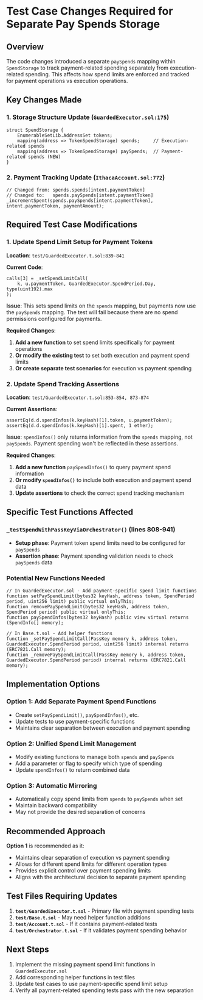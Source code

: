 # Test Case Changes Required for Separate Pay Spends Storage

## Overview
The code changes introduced a separate `paySpends` mapping within `SpendStorage` to track payment-related spending separately from execution-related spending. This affects how spend limits are enforced and tracked for payment operations vs execution operations.

## Key Changes Made

### 1. Storage Structure Update (`GuardedExecutor.sol:175`)
```solidity
struct SpendStorage {
    EnumerableSetLib.AddressSet tokens;
    mapping(address => TokenSpendStorage) spends;     // Execution-related spends
    mapping(address => TokenSpendStorage) paySpends;  // Payment-related spends (NEW)
}
```

### 2. Payment Tracking Update (`IthacaAccount.sol:772`)
```solidity
// Changed from: spends.spends[intent.paymentToken]
// Changed to:   spends.paySpends[intent.paymentToken]
_incrementSpent(spends.paySpends[intent.paymentToken], intent.paymentToken, paymentAmount);
```

## Required Test Case Modifications

### 1. Update Spend Limit Setup for Payment Tokens
**Location**: `test/GuardedExecutor.t.sol:839-841`

**Current Code**:
```solidity
calls[3] = _setSpendLimitCall(
    k, u.paymentToken, GuardedExecutor.SpendPeriod.Day, type(uint192).max
);
```

**Issue**: This sets spend limits on the `spends` mapping, but payments now use the `paySpends` mapping. The test will fail because there are no spend permissions configured for payments.

**Required Changes**:
1. **Add a new function** to set spend limits specifically for payment operations
2. **Or modify the existing test** to set both execution and payment spend limits
3. **Or create separate test scenarios** for execution vs payment spending

### 2. Update Spend Tracking Assertions
**Location**: `test/GuardedExecutor.t.sol:853-854, 873-874`

**Current Assertions**:
```solidity
assertEq(d.d.spendInfos(k.keyHash)[1].token, u.paymentToken);
assertEq(d.d.spendInfos(k.keyHash)[1].spent, 1 ether);
```

**Issue**: `spendInfos()` only returns information from the `spends` mapping, not `paySpends`. Payment spending won't be reflected in these assertions.

**Required Changes**:
1. **Add a new function** `paySpendInfos()` to query payment spend information
2. **Or modify `spendInfos()`** to include both execution and payment spend data
3. **Update assertions** to check the correct spend tracking mechanism

## Specific Test Functions Affected

### `_testSpendWithPassKeyViaOrchestrator()` (lines 808-941)
- **Setup phase**: Payment token spend limits need to be configured for `paySpends`
- **Assertion phase**: Payment spending validation needs to check `paySpends` data

### Potential New Functions Needed

```solidity
// In GuardedExecutor.sol - Add payment-specific spend limit functions
function setPaySpendLimit(bytes32 keyHash, address token, SpendPeriod period, uint256 limit) public virtual onlyThis;
function removePaySpendLimit(bytes32 keyHash, address token, SpendPeriod period) public virtual onlyThis;
function paySpendInfos(bytes32 keyHash) public view virtual returns (SpendInfo[] memory);

// In Base.t.sol - Add helper functions
function _setPaySpendLimitCall(PassKey memory k, address token, GuardedExecutor.SpendPeriod period, uint256 limit) internal returns (ERC7821.Call memory);
function _removePaySpendLimitCall(PassKey memory k, address token, GuardedExecutor.SpendPeriod period) internal returns (ERC7821.Call memory);
```

## Implementation Options

### Option 1: Add Separate Payment Spend Functions
- Create `setPaySpendLimit()`, `paySpendInfos()`, etc.
- Update tests to use payment-specific functions
- Maintains clear separation between execution and payment spending

### Option 2: Unified Spend Limit Management
- Modify existing functions to manage both `spends` and `paySpends`
- Add a parameter or flag to specify which type of spending
- Update `spendInfos()` to return combined data

### Option 3: Automatic Mirroring
- Automatically copy spend limits from `spends` to `paySpends` when set
- Maintain backward compatibility
- May not provide the desired separation of concerns

## Recommended Approach

**Option 1** is recommended as it:
- Maintains clear separation of execution vs payment spending
- Allows for different spend limits for different operation types
- Provides explicit control over payment spending limits
- Aligns with the architectural decision to separate payment spending

## Test Files Requiring Updates

1. **`test/GuardedExecutor.t.sol`** - Primary file with payment spending tests
2. **`test/Base.t.sol`** - May need helper function additions
3. **`test/Account.t.sol`** - If it contains payment-related tests
4. **`test/Orchestrator.t.sol`** - If it validates payment spending behavior

## Next Steps

1. Implement the missing payment spend limit functions in `GuardedExecutor.sol`
2. Add corresponding helper functions in test files
3. Update test cases to use payment-specific spend limit setup
4. Verify all payment-related spending tests pass with the new separation